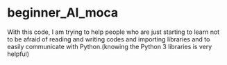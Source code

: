 # beginner_AI_moca
With this code, I am trying to help people who are just starting to learn not to be afraid of reading and writing codes and importing libraries and to easily communicate with Python.(knowing the Python 3 libraries is very helpful)
